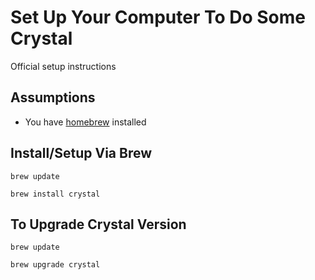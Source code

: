 # Set Up Your Computer To Do Some Crystal

Official setup instructions

## Assumptions

* You have [homebrew]((https://brew.sh/)) installed

## Install/Setup Via Brew

```
brew update

brew install crystal
```

## To Upgrade Crystal Version

```
brew update

brew upgrade crystal
```
